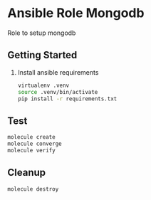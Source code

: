 # Ansible Role Mongodb

Role to setup mongodb

## Getting Started

1. Install ansible requirements
    ```bash
    virtualenv .venv
    source .venv/bin/activate
    pip install -r requirements.txt
    ```

## Test
```bash
molecule create
molecule converge
molecule verify
```

## Cleanup
```bash
molecule destroy
```
